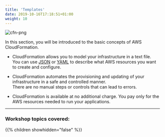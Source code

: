 ```yaml
---
title: 'Templates'
date: 2019-10-16T17:18:51+01:00
weight: 10
---
```


![cfn-png](templates/cfn-1.png)

In this section, you will be introduced to the basic concepts of AWS CloudFormation.

* CloudFormation allows you to model your infrastructure in a text file. You can use [JSON](https://json.org/) or
  [YAML](https://yaml.org/) to describe what AWS resources you want to create and configure.

* CloudFormation automates the provisioning and updating of your infrastructure in a safe and controlled manner.  
  There are no manual steps or controls that can lead to errors.

* CloudFormation is available at no additional charge. You pay only for the AWS resources needed to run your applications.

---

### Workshop topics covered:

{{% children showhidden="false" %}}
